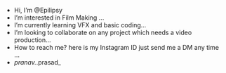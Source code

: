 - Hi, I’m @Epilipsy 
- I’m interested in Film Making ...
- I’m currently learning VFX and basic coding...
- I’m looking to collaborate on any project which needs a video production...
- How to reach me? here is my Instagram ID just send me a DM any time ...
- _pranav._.prasad_ 
<!---
Epilipsy/Epilipsy is a ✨ special ✨ repository because its `README.md` (this file) appears on your GitHub profile.
You can click the Preview link to take a look at your changes.
--->
